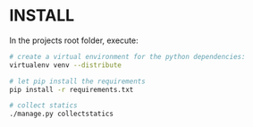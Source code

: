 INSTALL
=======


In the projects root folder, execute:

``` bash
# create a virtual environment for the python dependencies:
virtualenv venv --distribute

# let pip install the requirements
pip install -r requirements.txt

# collect statics
./manage.py collectstatics
```
